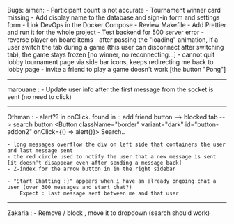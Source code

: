 Bugs:
aimen:
    - Participant count is not accurate
    - Tournament winner card missing
    - Add display name to the database and sign-in form and settings form
    - Link DevOps in the Docker Compose
    - Review Makefile
    - Add Prettier and run it for the whole project
    - Test backend for 500 server error
    - reverse player on board items
    - after passing the "loading" animation, if a user switch the tab during a game (this user can disconnect after switching tab),
        the game stays frozen [no winner, no reconnecting...]
    - cannot quit lobby tournament page via side bar icons, keeps redirecting me back to lobby page
    - invite a friend to play a game doesn't work [the button "Pong"]

----------------------------------------------------------------------------------------------
marouane :
    - Update user info after the first message from the socket is sent (no need to click)

------------------------------------------------------------------------------------------------

Othman : 
    - alert?? in onClick. found in :: add friend button --> blocked tab --> search button
        <Button className="border" variant="dark" id="button-addon2" onClick={() => alert()}>
            Search..
        </Button>

    - long messages overflow the div on left side that containers the user and last message sent
    - the red circle used to notify the user that a new message is sent [it doesn't disappear even after sending a message back]
    - Z-index for the arrow button in in the right sidebar

    - "Start Chatting :}" appears when i have an already ongoing chat a user (over 300 messages and start chat?)
        Expect : last message sent between me and that user
------------------------------------------------------------------------------------------------------

Zakaria :
    - Remove / block , move it to dropdown (search should work)